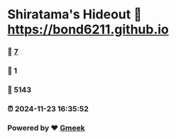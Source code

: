 # Shiratama's Hideout :link: https://bond6211.github.io 
### :page_facing_up: [7](https://bond6211.github.io/tag.html) 
### :speech_balloon: 1 
### :hibiscus: 5143 
### :alarm_clock: 2024-11-23 16:35:52 
### Powered by :heart: [Gmeek](https://github.com/Meekdai/Gmeek)

